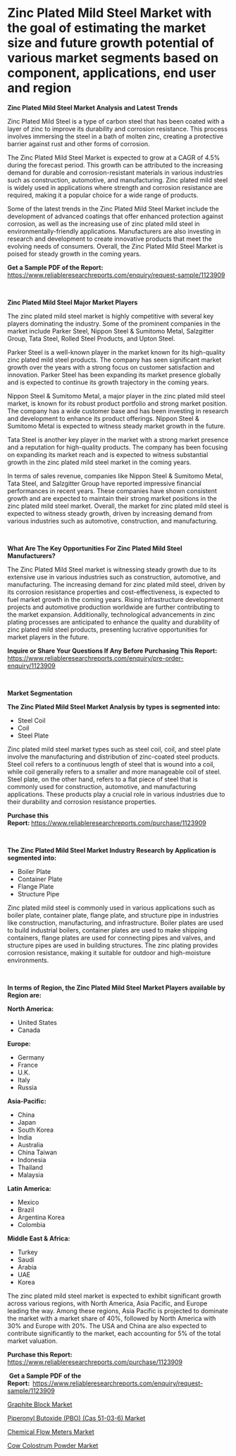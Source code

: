 <p><h1>Zinc Plated Mild Steel Market with the goal of estimating the market size and future growth potential of various market segments based on component, applications, end user and region</h1></p><p><strong>Zinc Plated Mild Steel Market Analysis and Latest Trends</strong></p>
<p><p>Zinc Plated Mild Steel is a type of carbon steel that has been coated with a layer of zinc to improve its durability and corrosion resistance. This process involves immersing the steel in a bath of molten zinc, creating a protective barrier against rust and other forms of corrosion.</p><p>The Zinc Plated Mild Steel Market is expected to grow at a CAGR of 4.5% during the forecast period. This growth can be attributed to the increasing demand for durable and corrosion-resistant materials in various industries such as construction, automotive, and manufacturing. Zinc plated mild steel is widely used in applications where strength and corrosion resistance are required, making it a popular choice for a wide range of products.</p><p>Some of the latest trends in the Zinc Plated Mild Steel Market include the development of advanced coatings that offer enhanced protection against corrosion, as well as the increasing use of zinc plated mild steel in environmentally-friendly applications. Manufacturers are also investing in research and development to create innovative products that meet the evolving needs of consumers. Overall, the Zinc Plated Mild Steel Market is poised for steady growth in the coming years.</p></p>
<p><strong>Get a Sample PDF of the Report:&nbsp;</strong> <a href="https://www.reliableresearchreports.com/enquiry/request-sample/1123909">https://www.reliableresearchreports.com/enquiry/request-sample/1123909</a></p>
<p>&nbsp;</p>
<p><strong>Zinc Plated Mild Steel Major Market Players</strong></p>
<p><p>The zinc plated mild steel market is highly competitive with several key players dominating the industry. Some of the prominent companies in the market include Parker Steel, Nippon Steel & Sumitomo Metal, Salzgitter Group, Tata Steel, Rolled Steel Products, and Upton Steel.</p><p>Parker Steel is a well-known player in the market known for its high-quality zinc plated mild steel products. The company has seen significant market growth over the years with a strong focus on customer satisfaction and innovation. Parker Steel has been expanding its market presence globally and is expected to continue its growth trajectory in the coming years.</p><p>Nippon Steel & Sumitomo Metal, a major player in the zinc plated mild steel market, is known for its robust product portfolio and strong market position. The company has a wide customer base and has been investing in research and development to enhance its product offerings. Nippon Steel & Sumitomo Metal is expected to witness steady market growth in the future.</p><p>Tata Steel is another key player in the market with a strong market presence and a reputation for high-quality products. The company has been focusing on expanding its market reach and is expected to witness substantial growth in the zinc plated mild steel market in the coming years.</p><p>In terms of sales revenue, companies like Nippon Steel & Sumitomo Metal, Tata Steel, and Salzgitter Group have reported impressive financial performances in recent years. These companies have shown consistent growth and are expected to maintain their strong market positions in the zinc plated mild steel market. Overall, the market for zinc plated mild steel is expected to witness steady growth, driven by increasing demand from various industries such as automotive, construction, and manufacturing.</p></p>
<p>&nbsp;</p>
<p><strong>What Are The Key Opportunities For Zinc Plated Mild Steel Manufacturers?</strong></p>
<p><p>The Zinc Plated Mild Steel market is witnessing steady growth due to its extensive use in various industries such as construction, automotive, and manufacturing. The increasing demand for zinc plated mild steel, driven by its corrosion resistance properties and cost-effectiveness, is expected to fuel market growth in the coming years. Rising infrastructure development projects and automotive production worldwide are further contributing to the market expansion. Additionally, technological advancements in zinc plating processes are anticipated to enhance the quality and durability of zinc plated mild steel products, presenting lucrative opportunities for market players in the future.</p></p>
<p><strong>Inquire or Share Your Questions If Any Before Purchasing This Report:</strong> <a href="https://www.reliableresearchreports.com/enquiry/pre-order-enquiry/1123909">https://www.reliableresearchreports.com/enquiry/pre-order-enquiry/1123909</a></p>
<p>&nbsp;</p>
<p><strong>Market Segmentation</strong></p>
<p><strong>The Zinc Plated Mild Steel Market Analysis by types is segmented into:</strong></p>
<p><ul><li>Steel Coil</li><li>Coil</li><li>Steel Plate</li></ul></p>
<p><p>Zinc plated mild steel market types such as steel coil, coil, and steel plate involve the manufacturing and distribution of zinc-coated steel products. Steel coil refers to a continuous length of steel that is wound into a coil, while coil generally refers to a smaller and more manageable coil of steel. Steel plate, on the other hand, refers to a flat piece of steel that is commonly used for construction, automotive, and manufacturing applications. These products play a crucial role in various industries due to their durability and corrosion resistance properties.</p></p>
<p><strong>Purchase this Report:&nbsp;</strong><a href="https://www.reliableresearchreports.com/purchase/1123909">https://www.reliableresearchreports.com/purchase/1123909</a></p>
<p>&nbsp;</p>
<p><strong>The Zinc Plated Mild Steel Market Industry Research by Application is segmented into:</strong></p>
<p><ul><li>Boiler Plate</li><li>Container Plate</li><li>Flange Plate</li><li>Structure Pipe</li></ul></p>
<p><p>Zinc plated mild steel is commonly used in various applications such as boiler plate, container plate, flange plate, and structure pipe in industries like construction, manufacturing, and infrastructure. Boiler plates are used to build industrial boilers, container plates are used to make shipping containers, flange plates are used for connecting pipes and valves, and structure pipes are used in building structures. The zinc plating provides corrosion resistance, making it suitable for outdoor and high-moisture environments.</p></p>
<p>&nbsp;</p>
<p><strong>In terms of Region, the Zinc Plated Mild Steel Market Players available by Region are:</strong></p>
<p>
    <p> <strong> North America: </strong>
        <ul>
            <li>United States</li>
            <li>Canada</li>
        </ul>
        </p> 
    <p> <strong> Europe: </strong>
        <ul>
            <li>Germany</li>
            <li>France</li>
            <li>U.K.</li>
            <li>Italy</li>
            <li>Russia</li>
        </ul>
        </p> 
    <p> <strong> Asia-Pacific: </strong>
        <ul>
            <li>China</li>
            <li>Japan</li>
            <li>South Korea</li>
            <li>India</li>
            <li>Australia</li>
            <li>China Taiwan</li>
            <li>Indonesia</li>
            <li>Thailand</li>
            <li>Malaysia</li>
        </ul>
        </p> 
    <p> <strong> Latin America: </strong>
        <ul>
            <li>Mexico</li>
            <li>Brazil</li>
            <li>Argentina Korea</li>
            <li>Colombia</li>
        </ul>
        </p> 
    <p> <strong> Middle East & Africa: </strong>
        <ul>
            <li>Turkey</li>
            <li>Saudi</li>
            <li>Arabia</li>
            <li>UAE</li>
            <li>Korea</li>
        </ul>
    </p>
    </p>
<p><p>The zinc plated mild steel market is expected to exhibit significant growth across various regions, with North America, Asia Pacific, and Europe leading the way. Among these regions, Asia Pacific is projected to dominate the market with a market share of 40%, followed by North America with 30% and Europe with 20%. The USA and China are also expected to contribute significantly to the market, each accounting for 5% of the total market valuation.</p></p>
<p><strong>Purchase this Report: </strong><a href="https://www.reliableresearchreports.com/purchase/1123909">https://www.reliableresearchreports.com/purchase/1123909</a></p>
<p>&nbsp;<strong>Get a Sample PDF of the Report:&nbsp;&nbsp;</strong><a href="https://www.reliableresearchreports.com/enquiry/request-sample/1123909">https://www.reliableresearchreports.com/enquiry/request-sample/1123909</a></p>
<p><strong></strong></p>
<p><p><a href="https://github.com/Sherrillcrooksxa8i18ucf2m/Market-Research-Report-List-1/blob/main/graphite-block-market.md">Graphite Block Market</a></p><p><a href="https://view.publitas.com/reportprime-1/piperonyl-butoxide-pbo-cas-51-03-6-market-size-furnishes-valuable-information-encompassing-market-share-market-trends-and-projections-spanning-from-2023-to-2030/">Piperonyl Butoxide (PBO) (Cas 51-03-6) Market</a></p><p><a href="https://view.publitas.com/reportprime-1/chemical-flow-meters-market-size-growing-and-forecasted-for-period-from-2023-2030-and-provides-complete-market-analysis-of-this-market/">Chemical Flow Meters Market</a></p><p><a href="https://lydian-appliance-61d.notion.site/Cow-Colostrum-Powder-Market-Size-2024-2031-Global-Industrial-Analysis-Key-Geographical-Regions-M-bb76bfb1d56c4f9e88e2b102a3440919">Cow Colostrum Powder Market</a></p></p>
